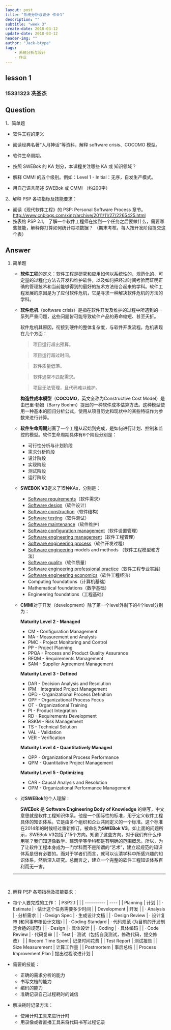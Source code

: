 ```yaml
---
layout: post
title: "系统分析与设计 作业1"
description: ""
subtitle: "week 3"
create-date: 2018-03-12
update-date: 2018-03-12
header-img: ""
author: "Jack-btype"
tags:
    - 系统分析与设计
    - 作业
---
```



## lesson 1

### 15331323 冼圣杰

## Question

1、简单题

- 软件工程的定义

- 阅读经典名著“人月神话”等资料，解释 software crisis、COCOMO 模型。
- 软件生命周期。
- 按照 SWEBok 的 KA 划分，本课程关注哪些 KA 或 知识领域？
- 解释 CMMI 的五个级别。例如：Level 1 - Initial：无序，自发生产模式。
- 用自己语言简述 SWEBok 或 CMMI （约200字）

2、解释 PSP 各项指标及技能要求：

- 阅读《现代软件工程》的 PSP: Personal Software Process 章节。 <http://www.cnblogs.com/xinz/archive/2011/11/27/2265425.html>
- 按表格 PSP 2.1， 了解一个软件工程师在接到一个任务之后要做什么，需要哪些技能，解释你打算如何统计每项数据？ （期末考核，每人按开发阶段提交这个表）

## Answer

1. 简单题

   - **软件工程**的定义：软件工程是研究和应用如何以系统性的、规范化的、可定量的过程化方法去开发和维护软件，以及如何把经过时间考验而证明正确的管理技术和当前能够得到的最好的技术方法结合起来的学科。软件工程发展的原因是为了应付软件危机，它是寻求一种解决软件危机的方法的学科。

   - **软件危机**（software crisis）是指在软件开发及维护的过程中所遇到的一系列严重问题，这些问题皆可能导致软件产品的寿命缩短、甚至夭折。

     软件危机其原因，衔接到硬件的整体复杂度，与软件开发流程。危机表现在几个方面：

     > 项目运行超出预算。

     > 项目运行超过时间。

     > 软件质量低落。

     > 软件通常不匹配需求。

     > 项目无法管理，且代码难以维护。

     **构造性成本模型**（**COCOMO**，英文全称为Constructive Cost Model）是由巴里·勃姆（Barry Boehm）提出的一种软件成本估算方法。这种模型使用一种基本的回归分析公式，使用从项目历史和现状中的某些特征作为参数来进行计算。

   - **软件生命周期**刻画了一个工程从起始到完成，是如何进行计划、控制和监控的模型。软件生命周期具体有6个阶段分别是：

     - 可行性分析与计划阶段
     - 需求分析阶段
     - 设计阶段
     - 实现阶段
     - 测试阶段
     - 运行阶段

   - **SWEBOK V3**定义了15种KAs，分别是：

     - [Software requirements](https://en.wikipedia.org/wiki/Software_requirements)（软件需求）
     - [Software design](https://en.wikipedia.org/wiki/Software_design)（软件设计）
     - [Software construction](https://en.wikipedia.org/wiki/Software_construction)（软件结构）
     - [Software testing](https://en.wikipedia.org/wiki/Software_testing)（软件测试）
     - [Software maintenance](https://en.wikipedia.org/wiki/Software_maintenance)（软件维护）
     - [Software configuration management](https://en.wikipedia.org/wiki/Software_configuration_management)（软件设置管理）
     - [Software engineering management](https://en.wikipedia.org/wiki/Software_engineering_management)（软件工程管理）
     - [Software engineering process](https://en.wikipedia.org/wiki/Software_engineering_process)（软件开发过程）
     - [Software engineering](https://en.wikipedia.org/wiki/Software_engineering) models and methods （软件工程模型和方法）
     - [Software quality](https://en.wikipedia.org/wiki/Software_quality)（软件质量）
     - [Software engineering professional practice](https://en.wikipedia.org/wiki/Software_engineering_professional_practice)（软件工程专业实践）
     - [Software engineering economics](https://en.wikipedia.org/wiki/Software_engineering_economics)（软件工程经济）
     - Computing foundations（计算机基础）
     - Mathematical foundations（数学基础）
     - Engineering foundations（工程基础）

   - **CMMI**对于开发（development）除了第一个level外剩下的4个level分别为：

     **Maturity Level 2 - Managed**

     - CM - Configuration Management
     - MA - Measurement and Analysis
     - PMC - Project Monitoring and Control
     - PP - Project Planning
     - PPQA - Process and Product Quality Assurance
     - REQM - Requirements Management
     - SAM - Supplier Agreement Management

     **Maturity Level 3 - Defined**

     - DAR - Decision Analysis and Resolution
     - IPM - Integrated Project Management
     - OPD - Organizational Process Definition
     - OPF - Organizational Process Focus
     - OT - Organizational Training
     - PI - Product Integration
     - RD - Requirements Development
     - RSKM - Risk Management
     - TS - Technical Solution
     - VAL - Validation
     - VER - Verification

     **Maturity Level 4 - Quantitatively Managed**

     - OPP - Organizational Process Performance
     - QPM - Quantitative Project Management

     **Maturity Level 5 - Optimizing**

     - CAR - Causal Analysis and Resolution
     - OPM - Organizational Performance Management

   - 对**SWEBok**的个人理解：

     **SWEBok** 是 **Software Engineering Body of Knowledge** 的缩写，中文意思就是软件工程知识体系。他是一个国际性的标准，用于定义软件工程具体的知识体系。它是由多个组织和企业共同定义的一个标准。这个标准在2014年的时候经过重新修订，被命名为**SWEBok V3**。如上面的问题所示，SWEBok V3包括了15个方向。知道了这些方向，对于我们有什么作用呢？我们知道像数学、建筑学等学科都是有明确的范围概念。所以，为了让软件工程本身成为一门学科而不是所谓的“艺术”，建立起规范的知识体系是很有必要的。而对于学者们而言，就可以认清学科中所感兴趣的知识体系，然后深入研究。总而言之，建立一个完整的软件工程知识体系百利而无一害。

   ---

   ​

2. 解释 PSP 各项指标及技能要求：

- 每个人要完成的工作：
   | PSP2.1     |      |
   | ---------- | ---- |
   | Planning |  计划    |
   | ·         Estimate | ·         估计这个任务需要多少时间 |
   | Development | 开发 |
   | ·         Analysis | ·         分析需求 |
   | ·         Design Spec | ·         生成设计文档 |
   | ·         Design Review | ·         设计复审 (和同事审核设计文档) |
   | ·         Coding Standard | ·         代码规范 (为目前的开发制定合适的规范) |
   | ·         Design | ·         具体设计 |
   | ·         Coding | ·         具体编码 |
   | ·         Code Review | ·         代码复审 |
   | ·         Test | ·         测试（包括自我测试，修改代码，提交修改） |
   | Record Time Spent | 记录时间花费 |
   | Test Report | 测试报告 |
   | Size Measurement | 计算工作量 |
   | Postmortem | 事后总结 |
   | Process Improvement Plan | 提出过程改进计划 |

- 需要的技能：

   - 正确的需求分析的能力
   - 书写文档的能力
   - 编码的能力
   - 准确记录自己过程耗时的诚信

- 解决耗时记录方法：

   - 使用计时工具来进行计时
   - 用录像或者直播工具来将代码书写过程记录

